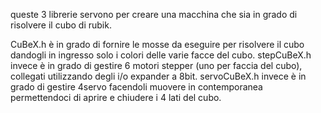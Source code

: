 queste 3 librerie servono per creare una macchina che sia in grado di risolvere il cubo di rubik.

CuBeX.h è in grado di fornire le mosse da eseguire per risolvere il cubo dandogli in ingresso solo i colori delle varie facce del cubo.
stepCuBeX.h invece è in grado di gestire 6 motori stepper (uno per faccia del  cubo), collegati utilizzando degli i/o expander a 8bit.
servoCuBeX.h invece è in grado di gestire 4servo facendoli muovere in contemporanea permettendoci di aprire e chiudere i 4 lati del cubo.
